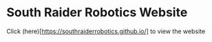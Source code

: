 # South Raider Robotics Website
Click (here)[https://southraiderrobotics.github.io/] to view the website
